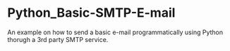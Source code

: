 # Python_Basic-SMTP-E-mail
An example on how to send a basic e-mail programmatically using Python thorugh a 3rd party SMTP service.
